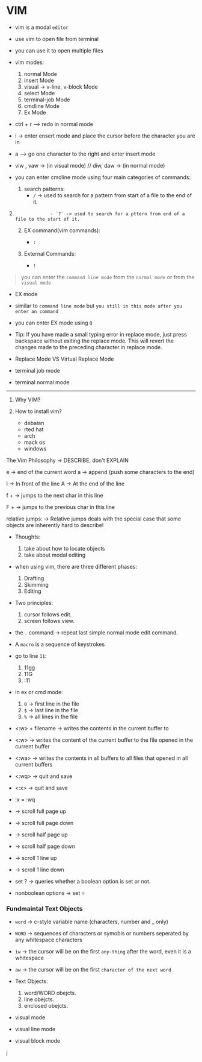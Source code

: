 # VIM

- vim is a modal `editor`

- use vim to open file from terminal

- you can use it to open multiple files

- vim modes:

  1.  normal Mode
  2.  insert Mode
  3.  visual -> v-line, v-block Mode
  4.  select Mode
  5.  terminal-job Mode
  6.  cmdline Mode
  7.  Ex Mode

- ctrl + r --> redo in normal mode

- i -> enter ensert mode and place the cursor before the character you are in

- a --> go one character to the right and enter insert mode

- viw , vaw -> (in visual mode) // diw, daw -> (in normal mode)

- you can enter cmdline mode using four main categories of commands:

  1. search patterns:
     - `/` -> used to search for a pattern from start of a file to the end of it.

2.                  - `?` -> used to search for a pttern from end of a file to the start of it.

    2.  EX command(vim commands):

        - `:`

    3.  External Commands:
        - `!`

> you can enter the `command line mode` from the `normal mode` or from the `visual mode`

- EX mode
- similar to `command line mode` but `you still in this mode after you enter an command`
- you can enter EX mode using `Q`

- Tip: If you have made a small typing error in replace mode, just press backspace without exiting the replace mode. This will revert the changes made to the preceding character in replace mode.

- Replace Mode VS Virtual Replace Mode
- terminal job mode
- terminal normal mode

---

1. Why VIM?

2. How to install vim?
   - debaian
   - rted hat
   - arch
   - mack os
   - windows

The Vim Philosophy -> DESCRIBE, don't EXPLAIN

e -> end of the current word
a -> append (push some characters to the end)

I -> In front of the line
A -> At the end of the line

f + <char> -> jumps to the next char in this line

F + <char> -> jumps to the previous char in this line

relative jumps:
-> Relative jumps deals with the special
case that some objects are inherently
hard to describe!

- Thoughts:

  1. take about how to locate objects
  2. take about modal editing

- when using vim, there are three different phases:

  1. Drafting
  2. Skimming
  3. Editing

- Two principles:

  1.  cursor follows edit.
  2.  screen follows view.

- the `.` command -> repeat last simple normal mode edit command.

- A `macro` is a sequence of keystrokes

- go to line `11`:

  1. 11gg
  2. 11G
  3. :11

- in ex or cmd mode:

  1. `0` -> first line in the file
  2. `$` -> last line in the file
  3. `%` -> all lines in the file

- <:w> + filename -> writes the contents in the current buffer to <filename>
- <:w> -> writes the content of the current buffer to the file opened in the current buffer
- <:wa> -> writes the contents in all buffers to all files that opened in all current buffers
- <:wq> -> quit and save
- <:x> -> quit and save

- :x = :wq

- <C-b> -> scroll full page up
- <C-f> -> scroll full page down

- <C-u> -> scroll half page up
- <C-d> -> scroll half page down

- <C-y> -> scroll 1 line up
- <C-e> -> scroll 1 line down

- set <optionname>? -> queries whether a boolean option is set or not.

- nonboolean options -> set <optionname> = <value>

### Fundmaintal Text Objects

- `word` -> c-style variable name (characters, number and \_ only)
- `WORD` -> sequences of characters or symobls or numbers seperated by any whitespace characters

- `iw` -> the cursor will be on the first `any-thing` after the word, even it is a whitespace
- `aw` -> the cursor will be on the first `character of the next word`

- Text Objects:

  1. word/WORD obejcts.
  2. line obejcts.
  3. enclosed obejcts.

- visual mode
- visual line mode
- visual block mode



j